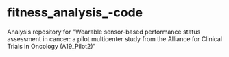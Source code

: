 # fitness_analysis_-code
Analysis repository for "Wearable sensor-based performance status assessment in cancer: a pilot multicenter study from the Alliance for Clinical Trials in Oncology (A19_Pilot2)" 
